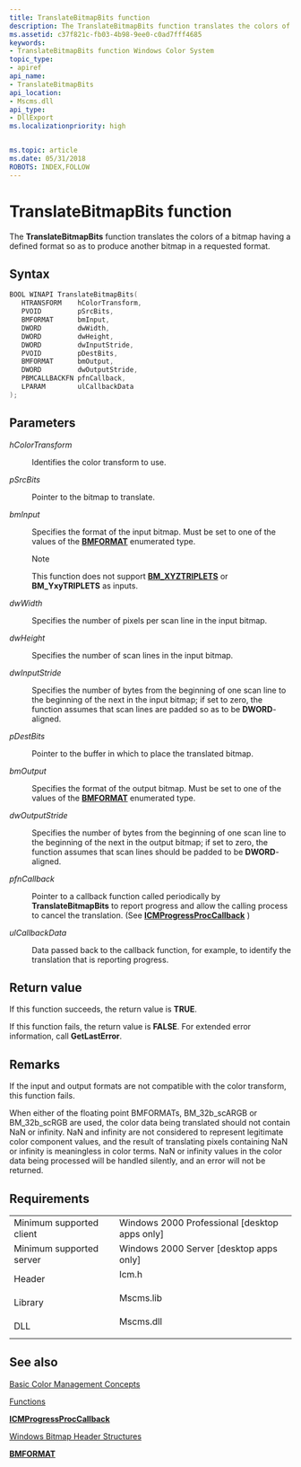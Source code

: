 ```yaml
---
title: TranslateBitmapBits function
description: The TranslateBitmapBits function translates the colors of a bitmap having a defined format so as to produce another bitmap in a requested format.
ms.assetid: c37f821c-fb03-4b98-9ee0-c0ad7fff4685
keywords:
- TranslateBitmapBits function Windows Color System
topic_type:
- apiref
api_name:
- TranslateBitmapBits
api_location:
- Mscms.dll
api_type:
- DllExport
ms.localizationpriority: high


ms.topic: article
ms.date: 05/31/2018
ROBOTS: INDEX,FOLLOW
---
```


# TranslateBitmapBits function

The **TranslateBitmapBits** function translates the colors of a bitmap having a defined format so as to produce another bitmap in a requested format.

## Syntax


```C++
BOOL WINAPI TranslateBitmapBits(
   HTRANSFORM    hColorTransform,
   PVOID         pSrcBits,
   BMFORMAT      bmInput,
   DWORD         dwWidth,
   DWORD         dwHeight,
   DWORD         dwInputStride,
   PVOID         pDestBits,
   BMFORMAT      bmOutput,
   DWORD         dwOutputStride,
   PBMCALLBACKFN pfnCallback,
   LPARAM        ulCallbackData
);
```



## Parameters

<dl> <dt>

*hColorTransform* 
</dt> <dd>

Identifies the color transform to use.

</dd> <dt>

*pSrcBits* 
</dt> <dd>

Pointer to the bitmap to translate.

</dd> <dt>

*bmInput* 
</dt> <dd>

Specifies the format of the input bitmap. Must be set to one of the values of the [**BMFORMAT**](bmformat.md) enumerated type.

> [!Note]  
> This function does not support [**BM\_XYZTRIPLETS**](bmformat.md) or **BM\_YxyTRIPLETS** as inputs.

 

</dd> <dt>

*dwWidth* 
</dt> <dd>

Specifies the number of pixels per scan line in the input bitmap.

</dd> <dt>

*dwHeight* 
</dt> <dd>

Specifies the number of scan lines in the input bitmap.

</dd> <dt>

*dwInputStride* 
</dt> <dd>

Specifies the number of bytes from the beginning of one scan line to the beginning of the next in the input bitmap; if set to zero, the function assumes that scan lines are padded so as to be **DWORD**-aligned.

</dd> <dt>

*pDestBits* 
</dt> <dd>

Pointer to the buffer in which to place the translated bitmap.

</dd> <dt>

*bmOutput* 
</dt> <dd>

Specifies the format of the output bitmap. Must be set to one of the values of the [**BMFORMAT**](bmformat.md) enumerated type.

</dd> <dt>

*dwOutputStride* 
</dt> <dd>

Specifies the number of bytes from the beginning of one scan line to the beginning of the next in the output bitmap; if set to zero, the function assumes that scan lines should be padded to be **DWORD**-aligned.

</dd> <dt>

*pfnCallback* 
</dt> <dd>

Pointer to a callback function called periodically by **TranslateBitmapBits** to report progress and allow the calling process to cancel the translation. (See [**ICMProgressProcCallback**](icmprogressproccallback.md) )

</dd> <dt>

*ulCallbackData* 
</dt> <dd>

Data passed back to the callback function, for example, to identify the translation that is reporting progress.

</dd> </dl>

## Return value

If this function succeeds, the return value is **TRUE**.

If this function fails, the return value is **FALSE**. For extended error information, call **GetLastError**.

## Remarks

If the input and output formats are not compatible with the color transform, this function fails.

When either of the floating point BMFORMATs, BM\_32b\_scARGB or BM\_32b\_scRGB are used, the color data being translated should not contain NaN or infinity. NaN and infinity are not considered to represent legitimate color component values, and the result of translating pixels containing NaN or infinity is meaningless in color terms. NaN or infinity values in the color data being processed will be handled silently, and an error will not be returned.

## Requirements



|                                     |                                                                                      |
|-------------------------------------|--------------------------------------------------------------------------------------|
| Minimum supported client<br/> | Windows 2000 Professional \[desktop apps only\]<br/>                           |
| Minimum supported server<br/> | Windows 2000 Server \[desktop apps only\]<br/>                                 |
| Header<br/>                   | <dl> <dt>Icm.h</dt> </dl>     |
| Library<br/>                  | <dl> <dt>Mscms.lib</dt> </dl> |
| DLL<br/>                      | <dl> <dt>Mscms.dll</dt> </dl> |



## See also

<dl> <dt>

[Basic Color Management Concepts](basic-color-management-concepts.md)
</dt> <dt>

[Functions](functions.md)
</dt> <dt>

[**ICMProgressProcCallback**](icmprogressproccallback.md)
</dt> <dt>

[Windows Bitmap Header Structures](using-structures-in-wcs-1-0.md)
</dt> <dt>

[**BMFORMAT**](bmformat.md)
</dt> </dl>

 

 





